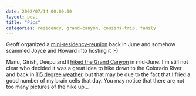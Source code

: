 ```yaml
---
date: 2002/07/14 00:00:00
layout: post
title: "Pics"
categories: residency, grand-canyon, cousins-trip, family
---
```


Geoff organized a [mini-residency-reunion](http://kurup.org/photo/album?album_id=5320) back in June and somehow scammed Joyce and Howard into hosting it :-)

Manu, Girish, Deepu and I [hiked the Grand Canyon](http://kurup.org/photo/album?album_id=5317) in mid-June. I'm still not clear who decided it was a great idea to hike down to the Colorado River and back in [115 degree weather](http://kurup.org/photo/photo?photo_id=3307), but that may be due to the fact that I fried a good number of my brain cells that day. You may notice that there are not too many pictures of the hike up...
